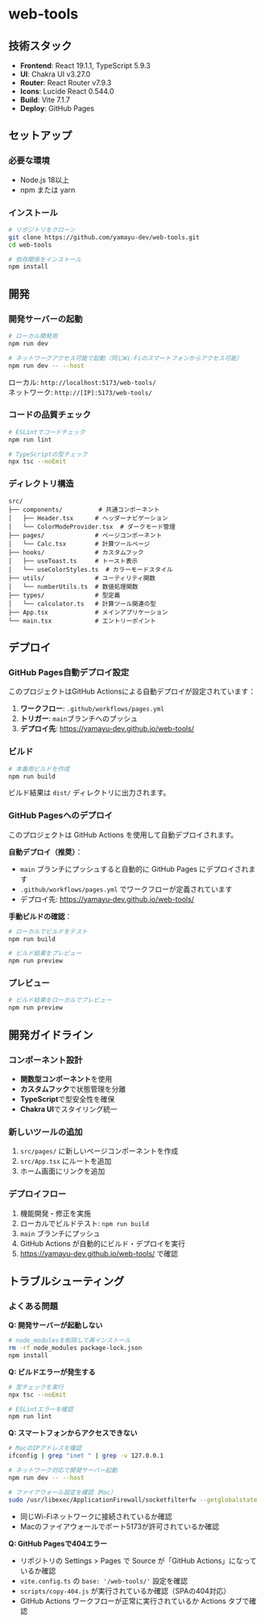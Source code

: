# web-tools

## 技術スタック

- **Frontend**: React 19.1.1, TypeScript 5.9.3
- **UI**: Chakra UI v3.27.0
- **Router**: React Router v7.9.3
- **Icons**: Lucide React 0.544.0
- **Build**: Vite 7.1.7
- **Deploy**: GitHub Pages

## セットアップ

### 必要な環境

- Node.js 18以上
- npm または yarn

### インストール

```bash
# リポジトリをクローン
git clone https://github.com/yamayu-dev/web-tools.git
cd web-tools

# 依存関係をインストール
npm install
```

## 開発

### 開発サーバーの起動

```bash
# ローカル開発用
npm run dev

# ネットワークアクセス可能で起動（同じWi-Fiのスマートフォンからアクセス可能）
npm run dev -- --host
```

ローカル: `http://localhost:5173/web-tools/`  
ネットワーク: `http://[IP]:5173/web-tools/`

### コードの品質チェック

```bash
# ESLintでコードチェック
npm run lint

# TypeScriptの型チェック
npx tsc --noEmit
```

### ディレクトリ構造

```
src/
├── components/          # 共通コンポーネント
│   ├── Header.tsx      # ヘッダーナビゲーション
│   └── ColorModeProvider.tsx  # ダークモード管理
├── pages/              # ページコンポーネント
│   └── Calc.tsx        # 計算ツールページ
├── hooks/              # カスタムフック
│   ├── useToast.ts     # トースト表示
│   └── useColorStyles.ts  # カラーモードスタイル
├── utils/              # ユーティリティ関数
│   └── numberUtils.ts  # 数値処理関数
├── types/              # 型定義
│   └── calculator.ts   # 計算ツール関連の型
├── App.tsx             # メインアプリケーション
└── main.tsx            # エントリーポイント
```

## デプロイ

### GitHub Pages自動デプロイ設定

このプロジェクトはGitHub Actionsによる自動デプロイが設定されています：

1. **ワークフロー**: `.github/workflows/pages.yml`
2. **トリガー**: `main`ブランチへのプッシュ
3. **デプロイ先**: https://yamayu-dev.github.io/web-tools/

### ビルド

```bash
# 本番用ビルドを作成
npm run build
```

ビルド結果は `dist/` ディレクトリに出力されます。

### GitHub Pagesへのデプロイ

このプロジェクトは GitHub Actions を使用して自動デプロイされます。

**自動デプロイ（推奨）**：
- `main` ブランチにプッシュすると自動的に GitHub Pages にデプロイされます
- `.github/workflows/pages.yml` でワークフローが定義されています
- デプロイ先: https://yamayu-dev.github.io/web-tools/

**手動ビルドの確認**：
```bash
# ローカルでビルドをテスト
npm run build

# ビルド結果をプレビュー
npm run preview
```

### プレビュー

```bash
# ビルド結果をローカルでプレビュー
npm run preview
```

## 開発ガイドライン

### コンポーネント設計

- **関数型コンポーネント**を使用
- **カスタムフック**で状態管理を分離
- **TypeScript**で型安全性を確保
- **Chakra UI**でスタイリング統一

### 新しいツールの追加

1. `src/pages/` に新しいページコンポーネントを作成
2. `src/App.tsx` にルートを追加
3. ホーム画面にリンクを追加

### デプロイフロー

1. 機能開発・修正を実施
2. ローカルでビルドテスト: `npm run build`
3. `main` ブランチにプッシュ
4. GitHub Actions が自動的にビルド・デプロイを実行
5. https://yamayu-dev.github.io/web-tools/ で確認

## トラブルシューティング

### よくある問題

**Q: 開発サーバーが起動しない**
```bash
# node_modulesを削除して再インストール
rm -rf node_modules package-lock.json
npm install
```

**Q: ビルドエラーが発生する**
```bash
# 型チェックを実行
npx tsc --noEmit

# ESLintエラーを確認
npm run lint
```

**Q: スマートフォンからアクセスできない**
```bash
# MacのIPアドレスを確認
ifconfig | grep "inet " | grep -v 127.0.0.1

# ネットワーク対応で開発サーバー起動
npm run dev -- --host

# ファイアウォール設定を確認（Mac）
sudo /usr/libexec/ApplicationFirewall/socketfilterfw --getglobalstate
```
- 同じWi-Fiネットワークに接続されているか確認
- Macのファイアウォールでポート5173が許可されているか確認

**Q: GitHub Pagesで404エラー**
- リポジトリの Settings > Pages で Source が「GitHub Actions」になっているか確認
- `vite.config.ts` の `base: '/web-tools/'` 設定を確認
- `scripts/copy-404.js` が実行されているか確認（SPAの404対応）
- GitHub Actions ワークフローが正常に実行されているか Actions タブで確認
